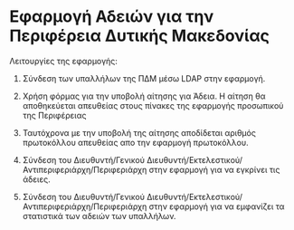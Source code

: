 # Εφαρμογή Αδειών για την Περιφέρεια Δυτικής Μακεδονίας

Λειτουργίες της εφαρμογής:

1. Σύνδεση των υπαλλήλων της ΠΔΜ μέσω LDAP στην εφαρμογή.

2. Χρήση φόρμας για την υποβολή αίτησης για Άδεια. Η αίτηση θα αποθηκεύεται απευθείας στους πίνακες της εφαρμογής προσωπικού της Περιφέρειας

3. Ταυτόχρονα με την υποβολή της αίτησης αποδίδεται αριθμός πρωτοκόλλου απευθείας απο την εφαρμογή πρωτοκόλλου.

4. Σύνδεση του Διευθυντή/Γενικού Διευθυντή/Εκτελεστικού/Αντιπεριφεριάρχη/Περιφεριάρχη στην εφαρμογή για να εγκρίνει τις άδειες.

5. Σύνδεση του Διευθυντή/Γενικού Διευθυντή/Εκτελεστικού/Αντιπεριφεριάρχη/Περιφεριάρχη στην εφαρμογή για να εμφανίζει τα στατιστικά των αδειών των υπαλλήλων.
